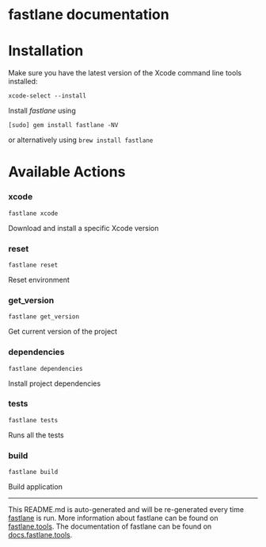fastlane documentation
================
# Installation

Make sure you have the latest version of the Xcode command line tools installed:

```
xcode-select --install
```

Install _fastlane_ using
```
[sudo] gem install fastlane -NV
```
or alternatively using `brew install fastlane`

# Available Actions
### xcode
```
fastlane xcode
```
Download and install a specific Xcode version
### reset
```
fastlane reset
```
Reset environment
### get_version
```
fastlane get_version
```
Get current version of the project
### dependencies
```
fastlane dependencies
```
Install project dependencies
### tests
```
fastlane tests
```
Runs all the tests
### build
```
fastlane build
```
Build application

----

This README.md is auto-generated and will be re-generated every time [fastlane](https://fastlane.tools) is run.
More information about fastlane can be found on [fastlane.tools](https://fastlane.tools).
The documentation of fastlane can be found on [docs.fastlane.tools](https://docs.fastlane.tools).
